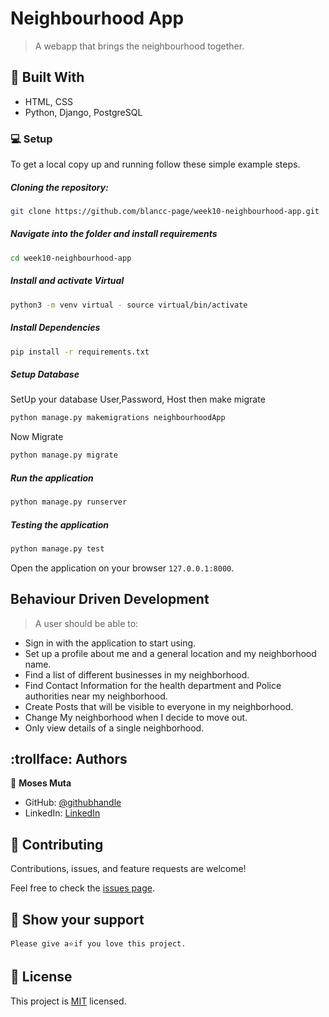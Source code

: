# Neighbourhood App

> A webapp that brings the neighbourhood together.

## :hammer: Built With

- HTML, CSS
- Python, Django, PostgreSQL

### :computer: Setup
To get a local copy up and running follow these simple example steps.

##### Cloning the repository:  
 ```bash 
git clone https://github.com/blancc-page/week10-neighbourhood-app.git
```
##### Navigate into the folder and install requirements  
 ```bash 
cd week10-neighbourhood-app 
```
##### Install and activate Virtual  
 ```bash 
python3 -m venv virtual - source virtual/bin/activate  
```  
##### Install Dependencies  
 ```bash 
pip install -r requirements.txt 
```  
 ##### Setup Database  
  SetUp your database User,Password, Host then make migrate  
 ```bash 
python manage.py makemigrations neighbourhoodApp
 ``` 
 Now Migrate  
 ```bash 
python manage.py migrate 
```
##### Run the application  
 ```bash 
python manage.py runserver 
``` 
##### Testing the application  
 ```bash 
python manage.py test 
```
Open the application on your browser `127.0.0.1:8000`.  

## Behaviour Driven Development

> A user should be able to:

- Sign in with the application to start using.
- Set up a profile about me and a general location and my neighborhood name.
- Find a list of different businesses in my neighborhood.
- Find Contact Information for the health department and Police authorities near my neighborhood.
- Create Posts that will be visible to everyone in my neighborhood.
- Change My neighborhood when I decide to move out.
- Only view details of a single neighborhood.

## :trollface: Authors

👤 **Moses Muta**

- GitHub: [@githubhandle](https://github.com/blancc-page)
- LinkedIn: [LinkedIn](<linkedIn link>)


## 🤝 Contributing

Contributions, issues, and feature requests are welcome!

Feel free to check the [issues page](../../issues/).

## :muscle: Show your support

    Please give a⭐️if you love this project.
    

## 📝 License

This project is [MIT](./MIT.md) licensed.